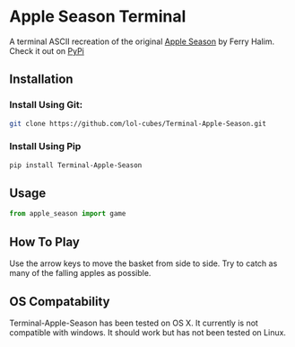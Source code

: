 # Apple Season Terminal

A terminal ASCII recreation of the original [Apple Season](http://www.ferryhalim.com/orisinal/g2/applegame.htm) by Ferry Halim. Check it out on [PyPi](https://pypi.org/project/Terminal-Apple-Season/)

## Installation

### Install Using Git:

```bash
git clone https://github.com/lol-cubes/Terminal-Apple-Season.git
```

### Install Using Pip

```bash
pip install Terminal-Apple-Season
```

## Usage

```python
from apple_season import game
```

## How To Play

Use the arrow keys to move the basket from side to side. Try to catch as many of the falling apples as possible.

## OS Compatability

Terminal-Apple-Season has been tested on OS X. It currently is not compatible with windows. It should work but has not been tested on Linux.
